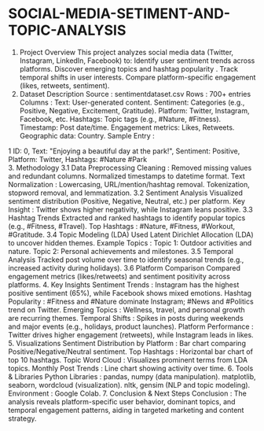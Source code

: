 # SOCIAL-MEDIA-SETIMENT-AND-TOPIC-ANALYSIS
1. Project Overview
This project analyzes social media data (Twitter, Instagram, LinkedIn, Facebook) to:
Identify user sentiment trends across platforms.
Discover emerging topics and hashtag popularity .
Track temporal shifts in user interests.
Compare platform-specific engagement (likes, retweets, sentiment).
2. Dataset Description
Source : sentimentdataset.csv
Rows : 700+ entries
Columns :
Text: User-generated content.
Sentiment: Categories (e.g., Positive, Negative, Excitement, Gratitude).
Platform: Twitter, Instagram, Facebook, etc.
Hashtags: Topic tags (e.g., #Nature, #Fitness).
Timestamp: Post date/time.
Engagement metrics: Likes, Retweets.
Geographic data: Country.
Sample Entry :



1
ID: 0, Text: "Enjoying a beautiful day at the park!", Sentiment: Positive, Platform: Twitter, Hashtags: #Nature #Park  
3. Methodology
3.1 Data Preprocessing
Cleaning :
Removed missing values and redundant columns.
Normalized timestamps to datetime format.
Text Normalization :
Lowercasing, URL/mention/hashtag removal.
Tokenization, stopword removal, and lemmatization.
3.2 Sentiment Analysis
Visualized sentiment distribution (Positive, Negative, Neutral, etc.) per platform.
Key Insight : Twitter shows higher negativity, while Instagram leans positive.
3.3 Hashtag Trends
Extracted and ranked hashtags to identify popular topics (e.g., #Fitness, #Travel).
Top Hashtags : #Nature, #Fitness, #Workout, #Gratitude.
3.4 Topic Modeling (LDA)
Used Latent Dirichlet Allocation (LDA) to uncover hidden themes.
Example Topics :
Topic 1: Outdoor activities and nature.
Topic 2: Personal achievements and milestones.
3.5 Temporal Analysis
Tracked post volume over time to identify seasonal trends (e.g., increased activity during holidays).
3.6 Platform Comparison
Compared engagement metrics (likes/retweets) and sentiment positivity across platforms.
4. Key Insights
Sentiment Trends :
Instagram has the highest positive sentiment (65%), while Facebook shows mixed emotions.
Hashtag Popularity :
#Fitness and #Nature dominate Instagram; #News and #Politics trend on Twitter.
Emerging Topics :
Wellness, travel, and personal growth are recurring themes.
Temporal Shifts :
Spikes in posts during weekends and major events (e.g., holidays, product launches).
Platform Performance :
Twitter drives higher engagement (retweets), while Instagram leads in likes.
5. Visualizations
Sentiment Distribution by Platform : Bar chart comparing Positive/Negative/Neutral sentiment.
Top Hashtags : Horizontal bar chart of top 10 hashtags.
Topic Word Cloud : Visualizes prominent terms from LDA topics.
Monthly Post Trends : Line chart showing activity over time.
6. Tools & Libraries
Python Libraries :
pandas, numpy (data manipulation).
matplotlib, seaborn, wordcloud (visualization).
nltk, gensim (NLP and topic modeling).
Environment : Google Colab.
7. Conclusion & Next Steps
Conclusion : The analysis reveals platform-specific user behavior, dominant topics, and temporal engagement patterns, aiding in targeted marketing and content strategy.
